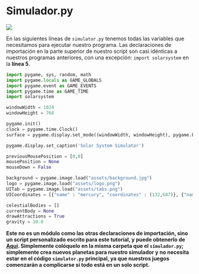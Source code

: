# Simulador.py

![](https://media.giphy.com/media/3o6ZtlX2L2kuaO1rhu/giphy.gif)

En las siguientes líneas de `simulator.py` tenemos todas las variables que necesitamos para ejecutar nuestro programa. Las declaraciones de importación en la parte superior de nuestro script son casi idénticas a nuestros programas anteriores, con una excepción: `import solarsystem` en la **línea 5**. 

```python 
import pygame, sys, random, math
import pygame.locals as GAME_GLOBALS
import pygame.event as GAME_EVENTS
import pygame.time as GAME_TIME
import solarsystem

windowWidth = 1024
windowHeight = 768

pygame.init()
clock = pygame.time.Clock()
surface = pygame.display.set_mode((windowWidth, windowHeight), pygame.FULLSCREEN)

pygame.display.set_caption('Solar System Simulator')

previousMousePosition = [0,0]
mousePosition = None
mouseDown = False

background = pygame.image.load("assets/background.jpg")
logo = pygame.image.load("assets/logo.png")
UITab = pygame.image.load("assets/tabs.png")
UICoordinates = [{"name" : "mercury", "coordinates" : (132,687)}, {"name" : "venus", "coordinates" : (229,687)}, {"name" : "earth", "coordinates" : (326,687)}, {"name" : "mars", "coordinates" : (423,687)}, {"name" : "jupiter", "coordinates" : (520,687)}, {"name" : "saturn", "coordinates" : (617,687)}, {"name" : "neptune", "coordinates" : (713,687)}, {"name" : "uranus", "coordinates" : (810,687)}]

celestialBodies = []
currentBody = None
drawAttractions = True
gravity = 10.0
```
**Este no es un módulo como las otras declaraciones de importación, sino un script personalizado escrito para este tutorial, y puede obtenerlo de [Aqui](https://github.com/Ezzzzzzzzzzzzzz/Taller_PyG/blob/pyg_partII/PracticasPyG/Practica6/solarsystem.py). Simplemente colóquelo en la misma carpeta que el `simulador.py`; simplemente crea nuevos planetas para nuestro simulador y no necesita estar en el código `simulator.py` principal, ya que nuestros juegos comenzarán a complicarse si todo está en un solo script.**
<!--stackedit_data:
eyJoaXN0b3J5IjpbLTQyMDk0OTcwMiwtMTU5NTg2NDAzMyw1MD
k3Nzk2MjUsNDg2MTc5ODk3LC02NTgyODkwOTYsNzc1ODEyMjZd
fQ==
-->